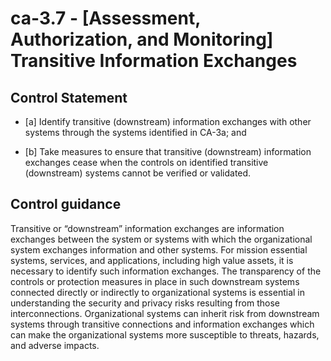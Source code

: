 # ca-3.7 - \[Assessment, Authorization, and Monitoring\] Transitive Information Exchanges

## Control Statement

- \[a\] Identify transitive (downstream) information exchanges with other systems through the systems identified in CA-3a; and

- \[b\] Take measures to ensure that transitive (downstream) information exchanges cease when the controls on identified transitive (downstream) systems cannot be verified or validated.

## Control guidance

Transitive or “downstream” information exchanges are information exchanges between the system or systems with which the organizational system exchanges information and other systems. For mission essential systems, services, and applications, including high value assets, it is necessary to identify such information exchanges. The transparency of the controls or protection measures in place in such downstream systems connected directly or indirectly to organizational systems is essential in understanding the security and privacy risks resulting from those interconnections. Organizational systems can inherit risk from downstream systems through transitive connections and information exchanges which can make the organizational systems more susceptible to threats, hazards, and adverse impacts.
